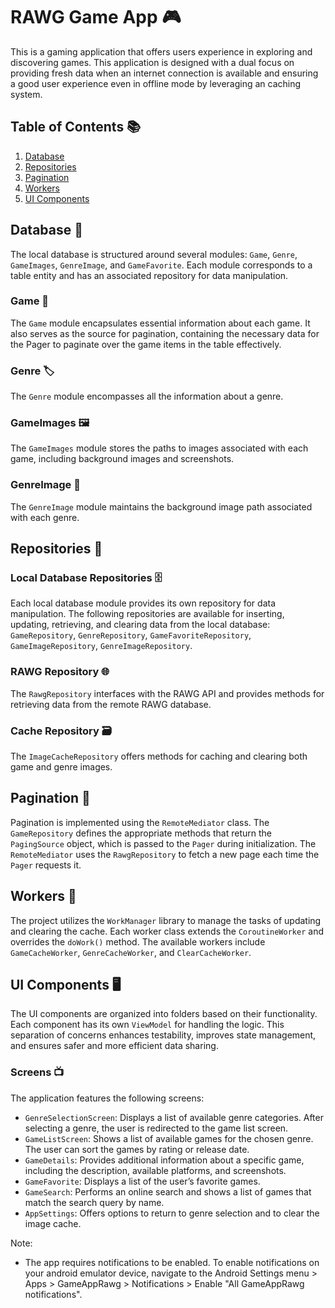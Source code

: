 

# RAWG Game App 🎮
 
This is a gaming application that offers users experience in exploring and discovering games. This application is designed with a dual focus on providing fresh data when an internet connection is available and ensuring a good user experience even in offline mode by leveraging an caching system.

## Table of Contents 📚

1. [Database](#database)
2. [Repositories](#repositories)
3. [Pagination](#pagination)
4. [Workers](#workers)
5. [UI Components](#uicomponents)

## Database 💽

The local database is structured around several modules: `Game`, `Genre`, `GameImages`, `GenreImage`, and `GameFavorite`. Each module corresponds to a table entity and has an associated repository for data manipulation.

### Game 🎲

The `Game` module encapsulates essential information about each game. It also serves as the source for pagination, containing the necessary data for the Pager to paginate over the game items in the table effectively.

### Genre 🏷️

The `Genre` module encompasses all the information about a genre.

### GameImages 🖼️

The `GameImages` module stores the paths to images associated with each game, including background images and screenshots.

### GenreImage 🌄

The `GenreImage` module maintains the background image path associated with each genre.

## Repositories 📂

### Local Database Repositories 🗄️

Each local database module provides its own repository for data manipulation. The following repositories are available for inserting, updating, retrieving, and clearing data from the local database: `GameRepository`, `GenreRepository`, `GameFavoriteRepository`, `GameImageRepository`, `GenreImageRepository`.

### RAWG Repository 🌐

The `RawgRepository` interfaces with the RAWG API and provides methods for retrieving data from the remote RAWG database.

### Cache Repository 🗃️

The `ImageCacheRepository` offers methods for caching and clearing both game and genre images.

## Pagination 📄

Pagination is implemented using the `RemoteMediator` class. The `GameRepository` defines the appropriate methods that return the `PagingSource` object, which is passed to the `Pager` during initialization. The `RemoteMediator` uses the `RawgRepository` to fetch a new page each time the `Pager` requests it.

## Workers 👷

The project utilizes the `WorkManager` library to manage the tasks of updating and clearing the cache. Each worker class extends the `CoroutineWorker` and overrides the `doWork()` method. The available workers include `GameCacheWorker`, `GenreCacheWorker`, and `ClearCacheWorker`.

## UI Components 🖥️

The UI components are organized into folders based on their functionality. Each component has its own `ViewModel` for handling the logic. This separation of concerns enhances testability, improves state management, and ensures safer and more efficient data sharing.

### Screens 📺

The application features the following screens:

- `GenreSelectionScreen`: Displays a list of available genre categories. After selecting a genre, the user is redirected to the game list screen.
- `GameListScreen`: Shows a list of available games for the chosen genre. The user can sort the games by rating or release date.
- `GameDetails`: Provides additional information about a specific game, including the description, available platforms, and screenshots.
- `GameFavorite`: Displays a list of the user’s favorite games.
- `GameSearch`: Performs an online search and shows a list of games that match the search query by name.
- `AppSettings`: Offers options to return to genre selection and to clear the image cache.

Note:
- The app requires notifications to be enabled. To enable notifications on your android emulator device, navigate to the Android Settings menu > Apps > GameAppRawg > Notifications > Enable "All GameAppRawg notifications".



